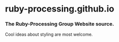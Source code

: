 # ruby-processing.github.io

### The Ruby-Processing Group Website source. ###

Cool ideas about styling are most welcome.
